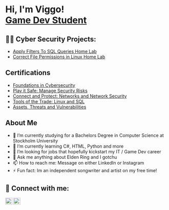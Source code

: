<h1>Hi, I'm Viggo! <br/><a href="https://www.linkedin.com/in/viggo-hildingsson/">Game Dev Student</a></h1>

<h2>👨‍💻 Cyber Security Projects:</h2>

 - [Apply Filters To SQL Queries Home Lab](https://github.com/VHildingsson/ActiveDirectory/tree/main)
 - [Correct File Permissions in Linux Home Lab](https://github.com/VHildingsson/PermissionsLinux)

<h2>Certifications</h2>

- [Foundations in Cybersecurity](https://i.imgur.com/ERPFPDs.jpg)
- [Play it Safe: Manage Security Risks](https://i.imgur.com/srHSiDN.jpg)
- [Connect and Protect: Networks and Network Security](https://i.imgur.com/wvJaDse.jpg)
- [Tools of the Trade: Linux and SQL](https://i.imgur.com/ptw4RVm.jpg)
- [Assets, Threats and Vulnerabilities](https://i.imgur.com/b0qSQSW.jpg)

<h2>About Me</h2>

- 🔭 I’m currently studying for a Bachelors Degree in Computer Science at Stockholm University
- 🌱 I’m currently learning C#, HTML, Python and more
- 🤔 I’m looking for jobs that hopefully kickstart my IT / Game Dev career
- 💬 Ask me anything about Elden Ring and I gotchu
- 📫 How to reach me: Message on either LinkedIn or Instagram
- ⚡ Fun fact: Im an independent songwriter and artist on my free time!

<h2> 🤳 Connect with me:</h2>

[<img align="left" alt="ViggoHildingsson | LinkedIn" width="22px" src="https://cdn.jsdelivr.net/npm/simple-icons@v3/icons/linkedin.svg" />][linkedin]
[<img align="left" alt="ViggoHildingsson | Instagram" width="22px" src="https://cdn.jsdelivr.net/npm/simple-icons@v3/icons/instagram.svg" />][instagram]

[instagram]: https://www.instagram.com/viggo_hilding_sson/
[linkedin]: https://www.linkedin.com/in/viggo-hildingsson/

